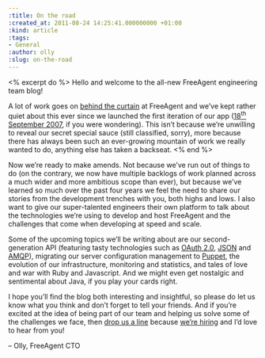 ```yaml
---
:title: On the road
:created_at: 2011-08-24 14:25:41.000000000 +01:00
:kind: article
:tags:
- General
:author: olly
:slug: on-the-road
---
```

<% excerpt do %>
Hello and welcome to the all-new FreeAgent engineering team blog!

A lot of work goes on [behind the
curtain](http://www.freeagentcentral.com/central/behind-the-curtain) at
FreeAgent and we’ve kept rather quiet about this ever since we launched
the first iteration of our app ([18<sup>th</sup> September
2007](http://www.freeagentcentral.com/central/announce-launch), if you
were wondering). This isn’t because we’re unwilling to reveal our secret
special sauce (still classified, sorry), more because there has always
been such an ever-growing mountain of work we really wanted to do,
anything else has taken a backseat.
<% end %>

Now we’re ready to make amends. Not because we’ve run out of things to
do (on the contrary, we now have multiple backlogs of work planned
across a much wider and more ambitious scope than ever), but because
we’ve learned so much over the past four years we feel the need to share
our stories from the development trenches with you, both highs and lows.
I also want to give our super-talented engineers their own platform to
talk about the technologies we’re using to develop and host FreeAgent
and the challenges that come when developing at speed and scale.

Some of the upcoming topics we’ll be writing about are our
second-generation API (featuring tasty technologies such as [OAuth
2.0](http://oauth.net/2/), [JSON](http://www.json.org/) and
[AMQP](http://en.wikipedia.org/wiki/Advanced_Message_Queuing_Protocol)),
migrating our server configuration management to
[Puppet](http://www.puppetlabs.com/puppet/introduction/), the evolution
of our infrastructure, monitoring and statistics, and tales of love and
war with Ruby and Javascript. And we might even get nostalgic and
sentimental about Java, if you play your cards right.

I hope you’ll find the blog both interesting and insightful, so please
do let us know what you think and don’t forget to tell your friends. And
if you’re excited at the idea of being part of our team and helping us
solve some of the challenges we face, then [drop us a
line](mailto:jobs@freeagentcentral.com) because [we’re
hiring](http://www.freeagentcentral.com/company/jobs) and I’d love to
hear from you!

– Olly, FreeAgent CTO
